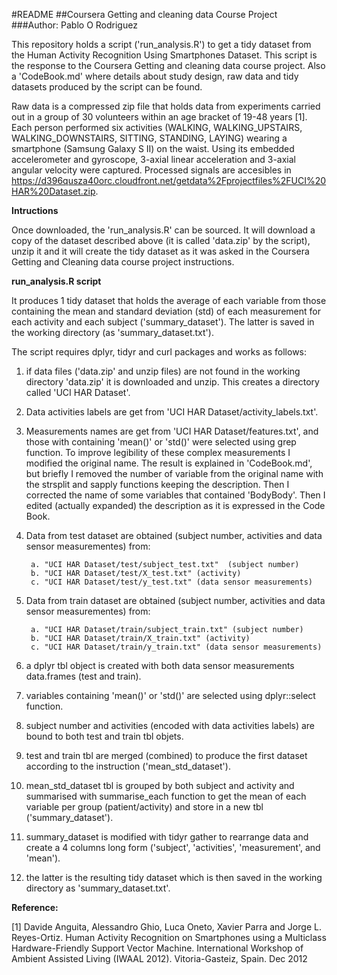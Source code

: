 #README
##Coursera Getting and cleaning data Course Project
###Author: Pablo O Rodriguez



This repository holds a script ('run_analysis.R') to get a tidy dataset from the Human Activity Recognition Using Smartphones Dataset. This script is the response to the Coursera Getting and cleaning data course project. Also a 'CodeBook.md' where details about study design, raw data and tidy datasets produced by the script can be found.

Raw data is a compressed zip file that holds data from experiments carried out in a group of 30 volunteers within an age bracket of 19-48 years [1]. Each person performed six activities (WALKING, WALKING_UPSTAIRS, WALKING_DOWNSTAIRS, SITTING, STANDING, LAYING) wearing a smartphone (Samsung Galaxy S II) on the waist. Using its embedded accelerometer and gyroscope, 3-axial linear acceleration and 3-axial angular velocity were captured. Processed signals are accesibles in https://d396qusza40orc.cloudfront.net/getdata%2Fprojectfiles%2FUCI%20HAR%20Dataset.zip.


**Intructions**

Once downloaded, the 'run_analysis.R' can be sourced. It will download a copy of the dataset described above (it is called 'data.zip' by the script), unzip it and it will create the tidy dataset as it was asked in the Coursera Getting and Cleaning data course project instructions.

 

**run_analysis.R script** 

It produces 1 tidy dataset that holds the average of each variable from those containing the mean and standard deviation (std) of each measurement for each activity and each subject  ('summary_dataset'). The latter is saved in the working directory (as 'summary_dataset.txt'). 

The script requires dplyr, tidyr and curl packages and works as follows:

1) if data files ('data.zip' and unzip files) are not found in the working directory 'data.zip' it is downloaded and unzip. This creates a directory called 'UCI HAR Dataset'.

2) Data activities labels are get from 'UCI HAR Dataset/activity_labels.txt'.

3) Measurements names are get from 'UCI HAR Dataset/features.txt', and those with containing 'mean()' or 'std()' were selected using grep function. To improve legibility of these complex measurements I modified the original name. The result is explained in 'CodeBook.md', but briefly I removed the number of variable from the original name with the strsplit and sapply functions keeping the description. Then I corrected the name of some variables that contained 'BodyBody'. Then I edited (actually expanded) the description as it is expressed in the Code Book.

4) Data from test dataset are obtained (subject number, activities and data sensor measurementes) from: 
        
        a. "UCI HAR Dataset/test/subject_test.txt"  (subject number)                       
        b. "UCI HAR Dataset/test/X_test.txt" (activity)                              
        c. "UCI HAR Dataset/test/y_test.txt" (data sensor measurements) 

5) Data from train dataset are obtained (subject number, activities and data sensor measurementes) from: 
        
        a. "UCI HAR Dataset/train/subject_train.txt" (subject number)                      
        b. "UCI HAR Dataset/train/X_train.txt" (activity)                            
        c. "UCI HAR Dataset/train/y_train.txt" (data sensor measurements)

6) a dplyr tbl object is created with both data sensor measurements data.frames (test and train).

7) variables containing 'mean()' or 'std()' are selected using dplyr::select function.

8) subject number and activities (encoded with data activities labels) are bound to both test and train tbl objets.

9) test and train tbl are merged (combined) to produce the first dataset according to the instruction ('mean_std_dataset').

10) mean_std_dataset tbl is grouped by both subject and activity and summarised with summarise_each function to get the mean of each variable per group (patient/activity) and store in a new tbl ('summary_dataset').

11) summary_dataset is modified with tidyr  gather to rearrange data and create a 4 columns long form ('subject', 'activities', 'measurement', and 'mean').

12) the latter is the resulting tidy dataset which is then saved in the working directory as 'summary_dataset.txt'.




**Reference:**

[1] Davide Anguita, Alessandro Ghio, Luca Oneto, Xavier Parra and Jorge L. Reyes-Ortiz. Human Activity Recognition on Smartphones using a Multiclass Hardware-Friendly Support Vector Machine. International Workshop of Ambient Assisted Living (IWAAL 2012). Vitoria-Gasteiz, Spain. Dec 2012